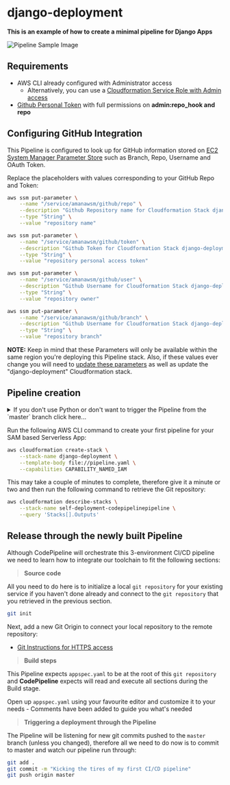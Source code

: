 # django-deployment

**This is an example of how to create a minimal pipeline for Django Apps**

![Pipeline Sample Image](pipeline-sample.png)

## Requirements

* AWS CLI already configured with Administrator access 
    - Alternatively, you can use a [Cloudformation Service Role with Admin access](https://docs.aws.amazon.com/AWSCloudFormation/latest/UserGuide/using-iam-servicerole.html)
* [Github Personal Token](https://help.github.com/articles/creating-a-personal-access-token-for-the-command-line/) with full permissions on **admin:repo_hook and repo**

## Configuring GitHub Integration

This Pipeline is configured to look up for GitHub information stored on [EC2 System Manager Parameter Store](https://docs.aws.amazon.com/systems-manager/latest/userguide/systems-manager-paramstore.html) such as Branch, Repo, Username and OAuth Token.

Replace the placeholders with values corresponding to your GitHub Repo and Token:

```bash
aws ssm put-parameter \
    --name "/service/amanawsm/github/repo" \
    --description "Github Repository name for Cloudformation Stack django-deployment" \
    --type "String" \
    --value "repository name"

aws ssm put-parameter \
    --name "/service/amanawsm/github/token" \
    --description "Github Token for Cloudformation Stack django-deployment" \
    --type "String" \
    --value "repository personal access token"

aws ssm put-parameter \
    --name "/service/amanawsm/github/user" \
    --description "Github Username for Cloudformation Stack django-deployment" \
    --type "String" \
    --value "repository owner"

aws ssm put-parameter \
    --name "/service/amanawsm/github/branch" \
    --description "Github Username for Cloudformation Stack django-deployment" \
    --type "String" \
    --value "repository branch"
```

**NOTE:** Keep in mind that these Parameters will only be available within the same region you're deploying this Pipeline stack. Also, if these values ever change you will need to [update these parameters](https://docs.aws.amazon.com/cli/latest/reference/ssm/put-parameter.html) as well as update the "django-deployment" Cloudformation stack.

## Pipeline creation

<details>
<summary>If you don't use Python or don't want to trigger the Pipeline from the `master` branch click here...</summary>
Before we create this 3-environment Pipeline through Cloudformation you may want to change a couple of things to fit your environment/runtime:


* **CodePipeline** uses the `master` branch to trigger the CI/CD pipeline and if you want to specify another branch you can do so by updating the following section in the `pipeline.yaml` file.
```yaml
CodePipelineStack:
    Type: AWS::CodePipeline::Pipeline
    Properties:
      RoleArn:
        Fn::Join:
          - ""
          - - "arn:aws:iam::"
            - Ref: AWS::AccountId
            - ":role/"
            - Ref: CodePipelineRole
      Stages:
        - Name: Source
          Actions:
            - InputArtifacts: []
              Name: Source
              ActionTypeId:
                Category: Source
                Owner: ThirdParty
                Version: "1"
                Provider: GitHub
              OutputArtifacts:
                - Name: MyApp
              Configuration:
                Owner: !Ref GitHubRepoOwner
                Repo: !Ref GitHubRepo
                Branch: !Ref GitHubBranch
                OAuthToken: !Ref GitHubOAuthToken
              RunOrder: 1
        - Name: Deploy
          Actions:
            - Name: DeployAction
              InputArtifacts:
                - Name: MyApp
              ActionTypeId:
                Category: Deploy
                Owner: AWS
                Version: 1
                Provider: CodeDeploy
              Configuration:
                ApplicationName:
                  Ref: CodeDeployApplication
                DeploymentGroupName:
                  Ref: CodeDeployGroups
              RunOrder: 1
      ArtifactStore:
        Type: S3
        Location: !Ref ArtifactBucket
```
</details>

Run the following AWS CLI command to create your first pipeline for your SAM based Serverless App:

```bash
aws cloudformation create-stack \
    --stack-name django-deployment \
    --template-body file://pipeline.yaml \
    --capabilities CAPABILITY_NAMED_IAM
```

This may take a couple of minutes to complete, therefore give it a minute or two and then run the following command to retrieve the Git repository:

```bash
aws cloudformation describe-stacks \
    --stack-name self-deployment-codepipelinepipeline \
    --query 'Stacks[].Outputs'
```

## Release through the newly built Pipeline

Although CodePipeline will orchestrate this 3-environment CI/CD pipeline we need to learn how to integrate our toolchain to fit the following sections:

> **Source code**

All you need to do here is to initialize a local `git repository` for your existing service if you haven't done already and connect to the `git repository` that you retrieved in the previous section.

```bash
git init
```

Next, add a new Git Origin to connect your local repository to the remote repository:
* [Git Instructions for HTTPS access](https://help.github.com/articles/adding-a-remote/)

> **Build steps**

This Pipeline expects `appspec.yaml` to be at the root of this `git repository` and **CodePipeline** expects will read and execute all sections during the Build stage.

Open up `appspec.yaml` using your favourite editor and customize it to your needs - Comments have been added to guide you what's needed

> **Triggering a deployment through the Pipeline**

The Pipeline will be listening for new git commits pushed to the `master` branch (unless you changed), therefore all we need to do now is to commit to master and watch our pipeline run through:

```bash
git add . 
git commit -m "Kicking the tires of my first CI/CD pipeline"
git push origin master
```
